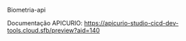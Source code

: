 Biometria-api 

Documentação APICURIO:
https://apicurio-studio-cicd-dev-tools.cloud.sfb/preview?aid=140
